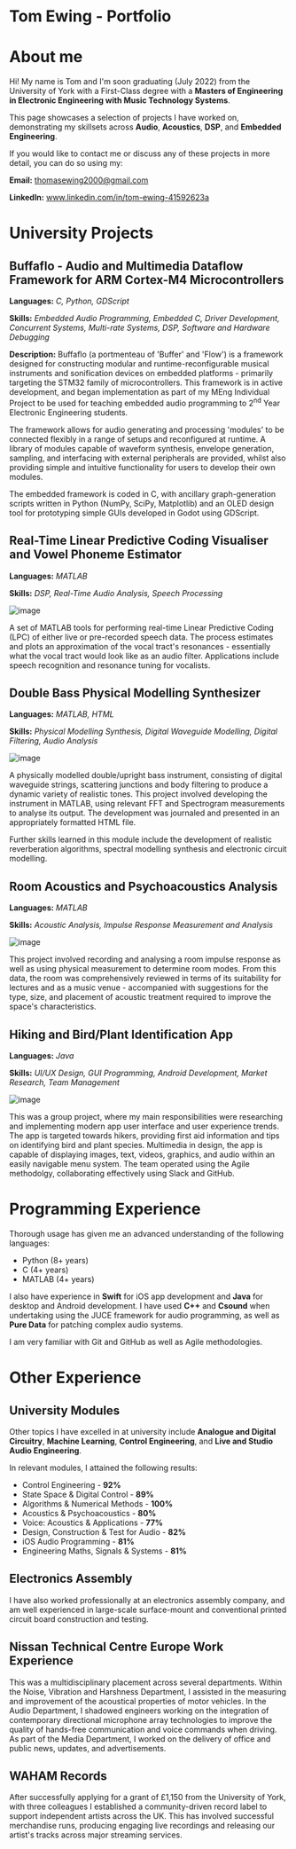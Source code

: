 # Tom Ewing - Portfolio


# About me
Hi! My name is Tom and I'm soon graduating (July 2022) from the University of York with a First-Class degree with a **Masters of Engineering in Electronic Engineering with Music Technology Systems**.

This page showcases a selection of projects I have worked on, demonstrating my skillsets across **Audio**, **Acoustics**, **DSP**, and **Embedded Engineering**.

If you would like to contact me or discuss any of these projects in more detail, you can do so using my:

**Email:** thomasewing2000@gmail.com

**LinkedIn:** www.linkedin.com/in/tom-ewing-41592623a

# University Projects

## Buffaflo - Audio and Multimedia Dataflow Framework for ARM Cortex-M4 Microcontrollers
**Languages:** _C, Python, GDScript_

**Skills:** _Embedded Audio Programming, Embedded C, Driver Development, Concurrent Systems, Multi-rate Systems, DSP, Software and Hardware Debugging_

**Description:** Buffaflo (a portmenteau of 'Buffer' and 'Flow') is a framework designed for constructing modular and runtime-reconfigurable musical instruments and sonification devices on embedded platforms - primarily targeting the STM32 family of microcontrollers. This framework is in active development, and began implementation as part of my MEng Individual Project to be used for teaching embedded audio programming to 2<sup>nd</sup> Year Electronic Engineering students.

The framework allows for audio generating and processing 'modules' to be connected flexibly in a range of setups and reconfigured at runtime. A library of modules capable of waveform synthesis, envelope generation, sampling, and interfacing with external peripherals are provided, whilst also providing simple and intuitive functionality for users to develop their own modules. 

The embedded framework is coded in C, with ancillary graph-generation scripts written in Python (NumPy, SciPy, Matplotlib) and an OLED design tool for prototyping simple GUIs developed in Godot using GDScript. 


## Real-Time Linear Predictive Coding Visualiser and Vowel Phoneme Estimator
**Languages:** _MATLAB_

**Skills:** _DSP, Real-Time Audio Analysis, Speech Processing_

![image](/./Portfolio_Images/LPC.png)

A set of MATLAB tools for performing real-time Linear Predictive Coding (LPC) of either live or pre-recorded speech data. The process estimates and plots an approximation of the vocal tract's resonances - essentially what the vocal tract would look like as an audio filter. Applications include speech recognition and resonance tuning for vocalists. 

## Double Bass Physical Modelling Synthesizer
**Languages:** _MATLAB, HTML_

**Skills:** _Physical Modelling Synthesis, Digital Waveguide Modelling, Digital Filtering, Audio Analysis_

![image](/./Portfolio_Images/PhysMod.png)

A physically modelled double/upright bass instrument, consisting of digital waveguide strings, scattering junctions and body filtering to produce a dynamic variety of realistic tones. This project involved developing the instrument in MATLAB, using relevant FFT and Spectrogram measurements to analyse its output. The development was journaled and presented in an appropriately formatted HTML file.

Further skills learned in this module include the development of realistic reverberation algorithms, spectral modelling synthesis and electronic circuit modelling.

## Room Acoustics and Psychoacoustics Analysis
**Languages:** _MATLAB_

**Skills:** _Acoustic Analysis, Impulse Response Measurement and Analysis_

![image](/./Portfolio_Images/Acoustics.png)

This project involved recording and analysing a room impulse response as well as using physical measurement to determine room modes. From this data, the room was comprehensively reviewed in terms of its suitability for lectures and as a music venue - accompanied with suggestions for the type, size, and placement of acoustic treatment required to improve the space's characteristics.

## Hiking and Bird/Plant Identification App
**Languages:** _Java_

**Skills:** _UI/UX Design, GUI Programming, Android Development, Market Research, Team Management_

![image](/./Portfolio_Images/SwEng.png)

This was a group project, where my main responsibilities were researching and implementing modern app user interface and user experience trends. The app is targeted towards hikers, providing first aid information and tips on identifying bird and plant species. Multimedia in design, the app is capable of displaying images, text, videos, graphics, and audio within an easily navigable menu system. The team operated using the Agile methodolgy, collaborating effectively using Slack and GitHub.  

# Programming Experience
Thorough usage has given me an advanced understanding of the following languages:
- Python (8+ years)
- C (4+ years)
- MATLAB (4+ years)

I also have experience in **Swift** for iOS app development and **Java** for desktop and Android development. I have used **C++** and **Csound** when undertaking using the JUCE framework for audio programming, as well as **Pure Data** for patching complex audio systems.

I am very familiar with Git and GitHub as well as Agile methodologies.

# Other Experience
## University Modules
Other topics I have excelled in at university include **Analogue and Digital Circuitry**, **Machine Learning**, **Control Engineering**, and **Live and Studio Audio Engineering**.

In relevant modules, I attained the following results:
- Control Engineering - **92%**
- State Space & Digital Control - **89%**
- Algorithms & Numerical Methods - **100%**
- Acoustics & Psychoacoustics - **80%**
- Voice: Acoustics & Applications - **77%**
- Design, Construction & Test for Audio - **82%**
- iOS Audio Programming - **81%**
- Engineering Maths, Signals & Systems - **81%**

## Electronics Assembly
I have also worked professionally at an electronics assembly company, and am well experienced in large-scale surface-mount and conventional printed circuit board construction and testing.

## Nissan Technical Centre Europe Work Experience
This was a multidisciplinary placement across several departments. Within the Noise, Vibration and Harshness Department, I assisted in the measuring and improvement of the acoustical properties of motor vehicles. In the Audio Department, I shadowed engineers working on the integration of contemporary directional microphone array technologies to improve the quality of hands-free communication and voice commands when driving. As part of the Media Department, I worked on the delivery of office and public news, updates, and advertisements.

## WAHAM Records
After successfully applying for a grant of £1,150 from the University of York, with three colleagues I established a community-driven record label to support independent artists across the UK. This has involved successful merchandise runs, producing engaging live recordings and releasing our artist's tracks across major streaming services.
